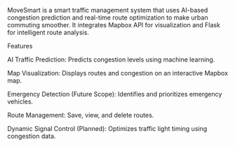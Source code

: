 MoveSmart is a smart traffic management system that uses AI-based congestion prediction and real-time route optimization to make urban commuting smoother. It integrates Mapbox API for visualization and Flask for intelligent route analysis.

 Features

 AI Traffic Prediction: Predicts congestion levels using machine learning.
 
Map Visualization: Displays routes and congestion on an interactive Mapbox map.

Emergency Detection (Future Scope): Identifies and prioritizes emergency vehicles.

Route Management: Save, view, and delete routes.

Dynamic Signal Control (Planned): Optimizes traffic light timing using congestion data.